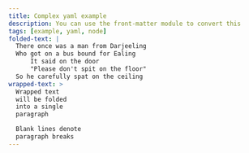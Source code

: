 ```yaml
---
title: Complex yaml example
description: You can use the front-matter module to convert this
tags: [example, yaml, node]
folded-text: |
  There once was a man from Darjeeling
  Who got on a bus bound for Ealing
      It said on the door
      "Please don't spit on the floor"
  So he carefully spat on the ceiling
wrapped-text: >
  Wrapped text
  will be folded
  into a single
  paragraph

  Blank lines denote
  paragraph breaks
---
```



